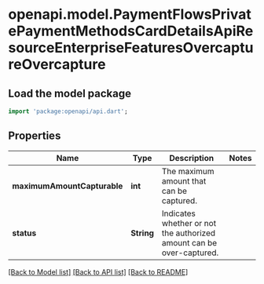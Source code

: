 # openapi.model.PaymentFlowsPrivatePaymentMethodsCardDetailsApiResourceEnterpriseFeaturesOvercaptureOvercapture

## Load the model package
```dart
import 'package:openapi/api.dart';
```

## Properties
Name | Type | Description | Notes
------------ | ------------- | ------------- | -------------
**maximumAmountCapturable** | **int** | The maximum amount that can be captured. | 
**status** | **String** | Indicates whether or not the authorized amount can be over-captured. | 

[[Back to Model list]](../README.md#documentation-for-models) [[Back to API list]](../README.md#documentation-for-api-endpoints) [[Back to README]](../README.md)


